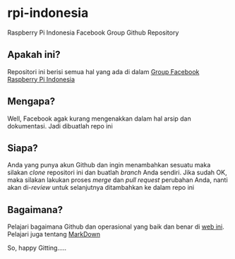 # rpi-indonesia
Raspberry Pi Indonesia Facebook Group Github Repository

## Apakah ini?
Repositori ini berisi semua hal yang ada di dalam [Group Facebook Raspberry Pi Indonesia](https://www.facebook.com/groups/raspberrypi.indonesia/)

## Mengapa?
Well, Facebook agak kurang mengenakkan dalam hal arsip dan dokumentasi. Jadi dibuatlah repo ini

## Siapa?
Anda yang punya akun Github dan ingin menambahkan sesuatu maka silakan *clone* repositori ini dan buatlah *branch* Anda sendiri. Jika sudah OK, maka silakan lakukan proses *merge* dan *pull request* perubahan Anda, nanti akan di-*review* untuk selanjutnya ditambahkan ke dalam repo ini

## Bagaimana?
Pelajari bagaimana Github dan operasional yang baik dan benar di [web ini](http://nvie.com/posts/a-successful-git-branching-model/). Pelajari juga tentang [MarkDown](https://github.com/adam-p/markdown-here/wiki/Markdown-Cheatsheet)

So, happy Gitting.....
